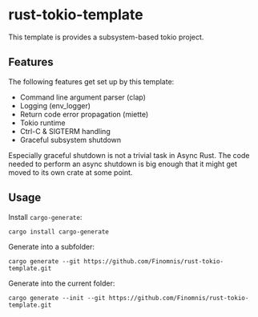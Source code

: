 # rust-tokio-template

This template is provides a subsystem-based tokio project.

## Features

The following features get set up by this template:

- Command line argument parser (clap)
- Logging (env_logger)
- Return code error propagation (miette)
- Tokio runtime
- Ctrl-C & SIGTERM handling
- Graceful subsystem shutdown

Especially graceful shutdown is not a trivial task in Async Rust.
The code needed to perform an async shutdown is big enough that it might get moved to its own crate at some point.

## Usage

Install `cargo-generate`:
```
cargo install cargo-generate
```

Generate into a subfolder:
```
cargo generate --git https://github.com/Finomnis/rust-tokio-template.git
```

Generate into the current folder:
```
cargo generate --init --git https://github.com/Finomnis/rust-tokio-template.git
```
